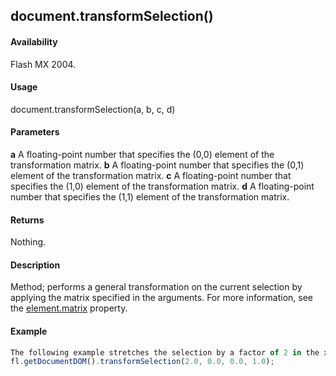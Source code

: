 ## document.transformSelection()

#### Availability

Flash MX 2004.

#### Usage

document.transformSelection(a, b, c, d)

#### Parameters

**a** A floating-point number that specifies the (0,0) element of the transformation matrix. **b** A floating-point number that specifies the (0,1) element of the transformation matrix. **c** A floating-point number that specifies the (1,0) element of the transformation matrix. **d** A floating-point number that specifies the (1,1) element of the transformation matrix.

#### Returns

Nothing.

#### Description

Method; performs a general transformation on the current selection by applying the matrix specified in the arguments. For more information, see the [element.matrix](#_bookmark391) property.

#### Example

```javascript
The following example stretches the selection by a factor of 2 in the x direction:
fl.getDocumentDOM().transformSelection(2.0, 0.0, 0.0, 1.0);

```